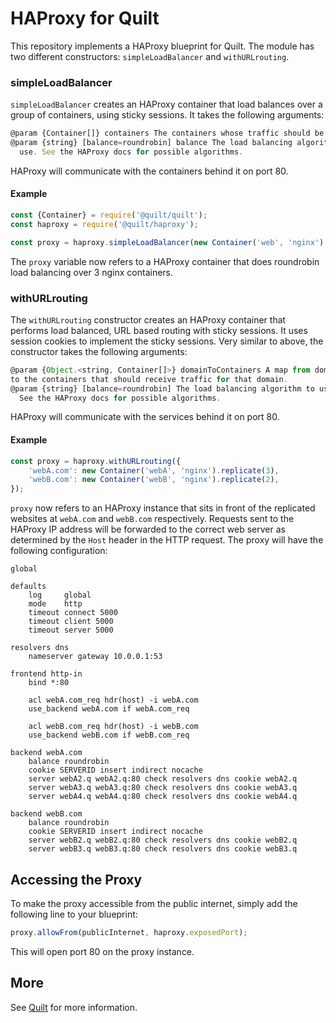 # HAProxy for Quilt

This repository implements a HAProxy blueprint for Quilt. The module has two different
constructors: `simpleLoadBalancer` and `withURLrouting`.

### simpleLoadBalancer
`simpleLoadBalancer` creates an HAProxy container that load balances
over a group of containers, using sticky sessions. It takes the following
arguments:

```javascript
@param {Container[]} containers The containers whose traffic should be load balanced.
@param {string} [balance=roundrobin] balance The load balancing algorithm to
  use. See the HAProxy docs for possible algorithms.
```

HAProxy will communicate with the containers behind it on port 80.

#### Example
```javascript
const {Container} = require('@quilt/quilt');
const haproxy = require('@quilt/haproxy');

const proxy = haproxy.simpleLoadBalancer(new Container('web', 'nginx').replicate(3)));
```
The `proxy` variable now refers to a HAProxy container that does
roundrobin load balancing over 3 nginx containers.

### withURLrouting
The `withURLrouting` constructor creates an HAProxy container that performs load
balanced, URL based routing with sticky sessions. It uses session cookies to implement
the sticky sessions.
Very similar to above, the constructor takes the following arguments:

```javascript
@param {Object.<string, Container[]>} domainToContainers A map from domain name
to the containers that should receive traffic for that domain.
@param {string} [balance=roundrobin] The load balancing algorithm to use.
  See the HAProxy docs for possible algorithms.
```

HAProxy will communicate with the services behind it on port 80.

#### Example

```javascript
const proxy = haproxy.withURLrouting({
 	'webA.com': new Container('webA', 'nginx').replicate(3),
	'webB.com': new Container('webB', 'nginx').replicate(2),
});
```

`proxy` now refers to an HAProxy instance that sits in front of the
replicated websites at `webA.com` and `webB.com` respectively. Requests sent to the
HAProxy IP address will be forwarded to the correct web server as determined by the
`Host` header in the HTTP request. The proxy will have the following configuration:

```
global

defaults
    log     global
    mode    http
    timeout connect 5000
    timeout client 5000
    timeout server 5000

resolvers dns
    nameserver gateway 10.0.0.1:53

frontend http-in
    bind *:80

    acl webA.com_req hdr(host) -i webA.com
    use_backend webA.com if webA.com_req

    acl webB.com_req hdr(host) -i webB.com
    use_backend webB.com if webB.com_req

backend webA.com
    balance roundrobin
    cookie SERVERID insert indirect nocache
    server webA2.q webA2.q:80 check resolvers dns cookie webA2.q
    server webA3.q webA3.q:80 check resolvers dns cookie webA3.q
    server webA4.q webA4.q:80 check resolvers dns cookie webA4.q

backend webB.com
    balance roundrobin
    cookie SERVERID insert indirect nocache
    server webB2.q webB2.q:80 check resolvers dns cookie webB2.q
    server webB3.q webB3.q:80 check resolvers dns cookie webB3.q
```

## Accessing the Proxy
To make the proxy accessible from the public internet, simply add the following
line to your blueprint:

```javascript
proxy.allowFrom(publicInternet, haproxy.exposedPort);
```

This will open port 80 on the proxy instance.

## More
See [Quilt](http://quilt.io) for more information.
